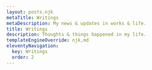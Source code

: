 ```yaml
---
layout: posts.njk
metaTitle: Writings
metaDescription: My news & updates in works & life.
title: Writings
description: Thoughts & things happened in my life.
templateEngineOverride: njk,md
eleventyNavigation:
  key: Writings
  order: 2
---
```


